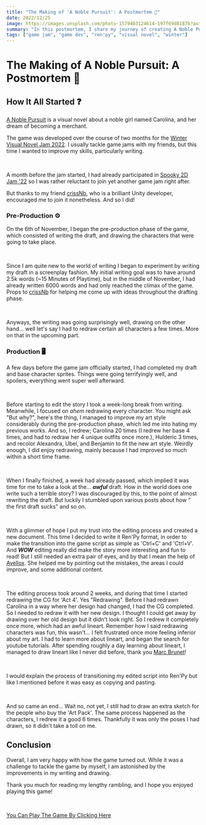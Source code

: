 ```yaml
---
title: "The Making of 'A Noble Pursuit': A Postmortem 📕"
date: 2022/12/25
image: https://images.unsplash.com/photo-1579403124614-197f69d8187b?auto=format&fit=crop&w=500&h=500&q=30
summary: "In this postmortem, I share my journey of creating A Noble Pursuit, a visual novel about a noble girl’s dream. I talk about how I improved my writing, drawing, and editing skills along the way."
tags: ["game jam", "game dev", "ren'py", "visual novel", "winter"]
---
```


# The Making of A Noble Pursuit: A Postmortem 📕

<h2>How It All Started ❓</h2>

[A Noble Pursuit](https://thejayduck.itch.io/a-noble-pursuit) is a visual novel about a noble girl named Carolina, and her dream of becoming a merchant.

The game was developed over the course of two months for the [Winter Visual Novel Jam 2022](https://itch.io/jam/winter-vn-jam-2022). I usually tackle game jams with my friends, but this time I wanted to improve my skills, particularly writing.

</br>

A month before the jam started, I had already participated in [Spooky 2D Jam '22](https://itch.io/jam/spooky-2d-jam-2022/) so I was rather reluctant to join yet another game jam right after.

But thanks to my friend [crissNb](https://crissnb.github.io/), who is a brilliant Unity developer, encouraged me to join it nonetheless. And so I did!

<h3>Pre-Production ⚙️</h3>

On the 6th of November, I began the pre-production phase of the game, which consisted of writing the draft, and drawing the characters that were going to take place.

</br>

Since I am quite new to the world of writing I began to experiment by writing my draft in a screenplay fashion. My initial writing goal was to have around 2.5k words (~15 Minutes of Playtime), but in the middle of November, I had already written 6000 words and had only reached the climax of the game. Props to [crissNb](https://crissnb.github.io/) for helping me come up with ideas throughout the drafting phase.

</br>

Anyways, the writing was going surprisingly well, drawing on the other hand... well let's say I had to redraw certain all characters a few times. More on that in the upcoming part.

<h3>Production 🖥️</h3>

A few days before the game jam officially started, I had completed my draft and base character sprites. Things were going terrifyingly well, and spoilers, everything went super well afterward.

</br>

Before starting to edit the story I took a week-long break from writing. Meanwhile, I focused on _ahem_ redrawing every character. You might ask "But why?", here's the thing, I managed to improve my art style considerably during the pre-production phase, which led me into hating my previous works. And so, I redrew; Carolina 20 times (I redrew her base 4 times, and had to redraw her 4 unique outfits once more.), Hulderic 3 times, and recolor Alexandra, Ubel, and Benjamin to fit the new art style. Weirdly enough, I did enjoy redrawing, mainly because I had improved so much within a short time frame.

</br>

When I finally finished, a week had already passed, which implied it was time for me to take a look at the... **_awful_** draft. How in the world does one write such a terrible story? I was discouraged by this, to the point of almost rewriting the draft. But luckily I stumbled upon various posts about how " the first draft sucks" and so on.

</br>

With a glimmer of hope I put my trust into the editing process and created a new document. This time I decided to write it Ren'Py format, in order to make the transition into the game script as simple as 'Ctrl+C' and 'Ctrl+V'. And **_WOW_** editing really did make the story more interesting and fun to read! But I still needed an extra pair of eyes, and by that I mean the help of [Avellox](https://avellox.itch.io/). She helped me by pointing out the mistakes, the areas I could improve, and some additional content.

</br>

The editing process took around 2 weeks, and during that time I started redrawing the CG for 'Act 4'. Yes "Redrawing". Before I had redrawn Carolina in a way where her design had changed, I had the CG completed. So I needed to redraw it with her new design. I thought I could get away by drawing over her old design but it didn't look right. So I redrew it completely once more, which had an awful lineart. Remember how I said redrawing characters was fun, this wasn't... I felt frustrated once more feeling inferior about my art. I had to learn more about lineart, and began the search for youtube tutorials. After spending roughly a day learning about lineart, I managed to draw lineart like I never did before, thank you [Marc Brunet](https://youtube.com/channel/UCKtu_JtQCY0yryIy6zK4ZCg)!

</br>

I would explain the process of transitioning my edited script into Ren'Py but like I mentioned before it was easy as copying and pasting.

</br>

And so came an end... Wait no, not yet, I still had to draw an extra sketch for the people who buy the 'Art Pack'. The same process happened as the characters, I redrew it a good 6 times. Thankfully it was only the poses I had drawn, so it didn't take a toll on me.

<h2>Conclusion</h2>

Overall, I am very happy with how the game turned out. While it was a challenge to tackle the game by myself, I am astonished by the improvements in my writing and drawing.

Thank you much for reading my lengthy rambling, and I hope you enjoyed playing this game!

</br>

[You Can Play The Game By Clicking Here](https://thejayduck.itch.io/a-noble-pursuit)
